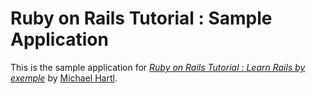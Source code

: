 # Ruby on Rails Tutorial : Sample Application

This is the sample application for
[*Ruby on Rails Tutorial : Learn Rails by exemple*](http://railstutorial.org/) by [Michael Hartl](http://michaelhartl.com).


